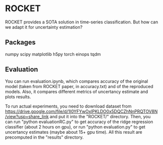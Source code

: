 # ROCKET
ROCKET provides a SOTA solution in time-series classification. But how can we adapt it for uncertainty estimation? 

## Packages
numpy
scipy
matplotlib
h5py
torch
einops
tqdm

## Evaluation
You can run evaluation.ipynb, which compares accuracy of the original model (taken from ROCKET paper, in accuracy.txt) and of the reproduced models. Also, it compares different metrics of uncertancy estimate and plots results.

To run actual experiments, you need to download dataset from https://drive.google.com/file/d/1I0YFYwOxlPKLDO0x5DQCZhNnPRQTOV8N/view?usp=share_link and put it into the "ROCKET/" directory.
Then, you can run "python evaluationRC.py" to get accuracy of the ridge regression classifier (about 2 hours on gpu), or run "python evaluation.py" to get uncertancy estimates (maybe about 15+ gpu time). All this result are precomputed in the "results" directory.

